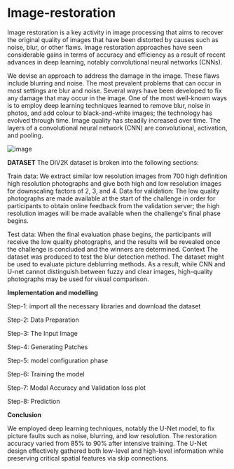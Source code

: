 # Image-restoration

Image restoration is a key activity in image processing that aims to recover the original quality of images that have been distorted by causes such as noise, blur, or other flaws. Image restoration approaches have seen considerable gains in terms of accuracy and efficiency as a result of recent advances in deep learning, notably convolutional neural networks (CNNs).

We devise an approach to address the damage in the image. These flaws include blurring and noise. The most prevalent problems that can occur in most settings are blur and noise. Several ways have been developed to fix any damage that may occur in the image. One of the most well-known ways is to employ deep learning techniques learned to remove blur, noise in photos, and add colour to black-and-white images; the technology has evolved through time. Image quality has steadily increased over time. The layers of a convolutional neural network (CNN) are convolutional, activation, and pooling.

![image](https://github.com/pratikpathe/Image-restoration/assets/99345342/d4f1ee1d-0b0d-442e-a666-d824229dc351)

**DATASET**
The DIV2K dataset is broken into the following sections:

Train data: We extract similar low resolution images from 700 high definition high resolution photographs and give both high and low resolution images for downscaling factors of 2, 3, and 4.
Data for validation: The low quality photographs are made available at the start of the challenge in order for participants to obtain online feedback from the validation server; the high resolution images will be made available when the challenge's final phase begins.

Test data: When the final evaluation phase begins, the participants will receive the low quality photographs, and the results will be revealed once the challenge is concluded and the winners are determined.
Context The dataset was produced to test the blur detection method. The dataset might be used to evaluate picture deblurring methods. As a result, while CNN and U-net cannot distinguish between fuzzy and clear images, high-quality photographs may be used for visual comparison.


**Implementation and modelling**

Step-1: import all the necessary libraries and download the dataset 

Step-2: Data Preparation

Step-3: The Input Image

Step-4: Generating Patches

Step-5: model configuration phase

Step-6: Training the model

Step-7: Modal Accuracy and Validation loss plot

Step-8: Prediction


**Conclusion**

We employed deep learning techniques, notably the U-Net model, to fix picture faults such as noise, blurring, and low resolution. The restoration accuracy varied from 85% to 90% after intensive training. The U-Net design effectively gathered both low-level and high-level information while preserving critical spatial features via skip connections. 


